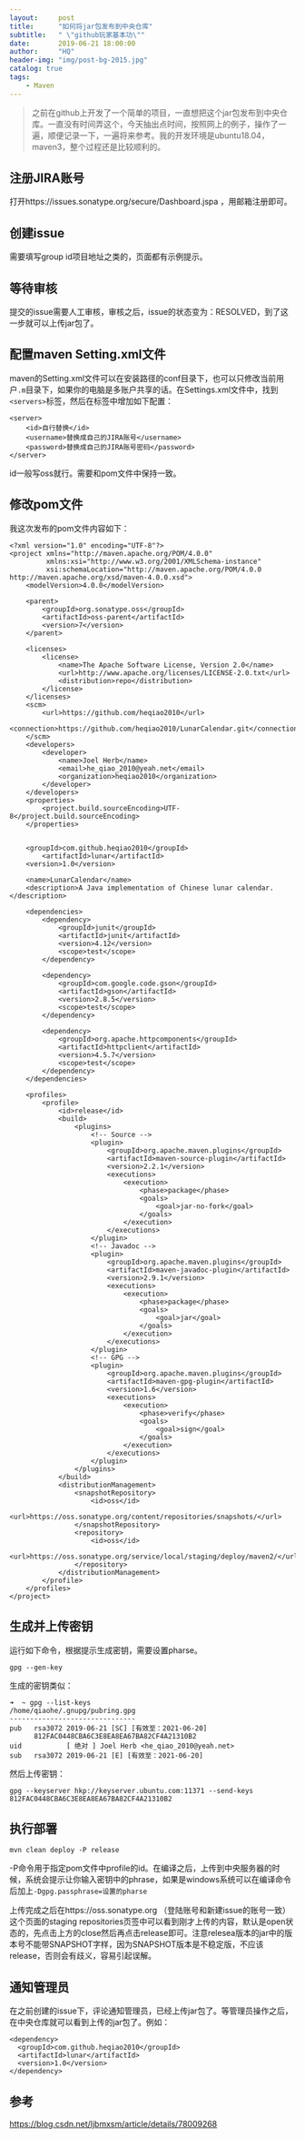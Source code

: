 ```yaml
---
layout:     post
title:      "如何将jar包发布到中央仓库"
subtitle:   " \"github玩家基本功\""
date:       2019-06-21 18:00:00
author:     "HQ"
header-img: "img/post-bg-2015.jpg"
catalog: true
tags:
    - Maven
---
```


>之前在github上开发了一个简单的项目，一直想把这个jar包发布到中央仓库。一直没有时间弄这个，今天抽出点时间，按照网上的例子，操作了一遍，顺便记录一下，一遍将来参考。我的开发环境是ubuntu18.04，maven3，整个过程还是比较顺利的。

## 注册JIRA账号 
打开https://issues.sonatype.org/secure/Dashboard.jspa ，用邮箱注册即可。

## 创建issue 
需要填写group id项目地址之类的，页面都有示例提示。

## 等待审核
提交的issue需要人工审核，审核之后，issue的状态变为：RESOLVED，到了这一步就可以上传jar包了。

## 配置maven Setting.xml文件 
maven的Setting.xml文件可以在安装路径的conf目录下，也可以只修改当前用户`.m`目录下，如果你的电脑是多账户共享的话。在Settings.xml文件中，找到`<servers>`标签，然后在标签中增加如下配置：
```
<server>
    <id>自行替换</id>
    <username>替换成自己的JIRA账号</username>
    <password>替换成自己的JIRA账号密码</password>
</server>
```
id一般写oss就行。需要和pom文件中保持一致。

## 修改pom文件
我这次发布的pom文件内容如下：
```
<?xml version="1.0" encoding="UTF-8"?>
<project xmlns="http://maven.apache.org/POM/4.0.0"
         xmlns:xsi="http://www.w3.org/2001/XMLSchema-instance"
         xsi:schemaLocation="http://maven.apache.org/POM/4.0.0 http://maven.apache.org/xsd/maven-4.0.0.xsd">
    <modelVersion>4.0.0</modelVersion>

    <parent>
        <groupId>org.sonatype.oss</groupId>
        <artifactId>oss-parent</artifactId>
        <version>7</version>
    </parent>

    <licenses>
        <license>
            <name>The Apache Software License, Version 2.0</name>
            <url>http://www.apache.org/licenses/LICENSE-2.0.txt</url>
            <distribution>repo</distribution>
        </license>
    </licenses>
    <scm>
        <url>https://github.com/heqiao2010</url>
        <connection>https://github.com/heqiao2010/LunarCalendar.git</connection>
    </scm>
    <developers>
        <developer>
            <name>Joel Herb</name>
            <email>he_qiao_2010@yeah.net</email>
            <organization>heqiao2010</organization>
        </developer>
    </developers>
    <properties>
        <project.build.sourceEncoding>UTF-8</project.build.sourceEncoding>
    </properties>


    <groupId>com.github.heqiao2010</groupId>
        <artifactId>lunar</artifactId>
    <version>1.0</version>

    <name>LunarCalendar</name>
    <description>A Java implementation of Chinese lunar calendar. </description>

    <dependencies>
        <dependency>
            <groupId>junit</groupId>
            <artifactId>junit</artifactId>
            <version>4.12</version>
            <scope>test</scope>
        </dependency>

        <dependency>
            <groupId>com.google.code.gson</groupId>
            <artifactId>gson</artifactId>
            <version>2.8.5</version>
            <scope>test</scope>
        </dependency>

        <dependency>
            <groupId>org.apache.httpcomponents</groupId>
            <artifactId>httpclient</artifactId>
            <version>4.5.7</version>
            <scope>test</scope>
        </dependency>
    </dependencies>

    <profiles>
        <profile>
            <id>release</id>
            <build>
                <plugins>
                    <!-- Source -->
                    <plugin>
                        <groupId>org.apache.maven.plugins</groupId>
                        <artifactId>maven-source-plugin</artifactId>
                        <version>2.2.1</version>
                        <executions>
                            <execution>
                                <phase>package</phase>
                                <goals>
                                    <goal>jar-no-fork</goal>
                                </goals>
                            </execution>
                        </executions>
                    </plugin>
                    <!-- Javadoc -->
                    <plugin>
                        <groupId>org.apache.maven.plugins</groupId>
                        <artifactId>maven-javadoc-plugin</artifactId>
                        <version>2.9.1</version>
                        <executions>
                            <execution>
                                <phase>package</phase>
                                <goals>
                                    <goal>jar</goal>
                                </goals>
                            </execution>
                        </executions>
                    </plugin>
                    <!-- GPG -->
                    <plugin>
                        <groupId>org.apache.maven.plugins</groupId>
                        <artifactId>maven-gpg-plugin</artifactId>
                        <version>1.6</version>
                        <executions>
                            <execution>
                                <phase>verify</phase>
                                <goals>
                                    <goal>sign</goal>
                                </goals>
                            </execution>
                        </executions>
                    </plugin>
                </plugins>
            </build>
            <distributionManagement>
                <snapshotRepository>
                    <id>oss</id>
                    <url>https://oss.sonatype.org/content/repositories/snapshots/</url>
                </snapshotRepository>
                <repository>
                    <id>oss</id>
                    <url>https://oss.sonatype.org/service/local/staging/deploy/maven2/</url>
                </repository>
            </distributionManagement>
        </profile>
    </profiles>
</project>
```

## 生成并上传密钥
运行如下命令，根据提示生成密钥，需要设置pharse。
```
gpg --gen-key
```
生成的密钥类似：
```
➜  ~ gpg --list-keys 
/home/qiaohe/.gnupg/pubring.gpg
-------------------------------
pub   rsa3072 2019-06-21 [SC] [有效至：2021-06-20]
      812FAC0448CBA6C3E8EA8EA67BA82CF4A21310B2
uid           [ 绝对 ] Joel Herb <he_qiao_2010@yeah.net>
sub   rsa3072 2019-06-21 [E] [有效至：2021-06-20]
```
然后上传密钥：
```
gpg --keyserver hkp://keyserver.ubuntu.com:11371 --send-keys 812FAC0448CBA6C3E8EA8EA67BA82CF4A21310B2
```

## 执行部署
```
mvn clean deploy -P release
```
-P命令用于指定pom文件中profile的id。在编译之后，上传到中央服务器的时候，系统会提示让你输入密钥中的phrase，如果是windows系统可以在编译命令后加上`-Dgpg.passphrase=设置的pharse`

上传完成之后在https://oss.sonatype.org （登陆账号和新建issue的账号一致）这个页面的staging repositories页签中可以看到刚才上传的内容，默认是open状态的，先点击上方的close然后再点击release即可。注意relesea版本的jar中的版本号不能带SNAPSHOT字样，因为SNAPSHOT版本是不稳定版，不应该release，否则会有歧义，容易引起误解。

## 通知管理员
在之前创建的issue下，评论通知管理员，已经上传jar包了。等管理员操作之后，在中央仓库就可以看到上传的jar包了。例如：

```
<dependency>
  <groupId>com.github.heqiao2010</groupId>
  <artifactId>lunar</artifactId>
  <version>1.0</version>
</dependency>
```

## 参考
https://blog.csdn.net/ljbmxsm/article/details/78009268